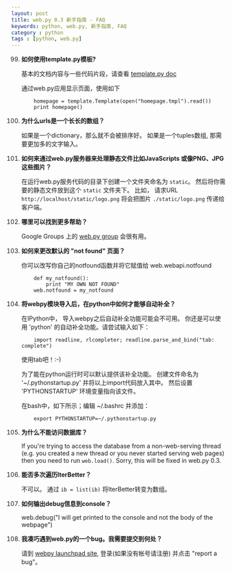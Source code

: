 ```yaml
---
layout: post
title: web.py 0.3 新手指南 - FAQ
keywords: python, web.py, 新手指南, FAQ
category : python
tags : [python, web.py]
---
```


99. **如何使用template.py模板?**

    基本的文档内容与一些代码片段，请查看 [template.py doc](http://justjavac.com/python/2012/04/19/webpy-tutorial-templetor/)

    通过web.py应用显示页面，使用如下

            homepage = template.Template(open("homepage.tmpl").read())
            print homepage()

    
99. **为什么urls是一个长长的数组？**

    如果是一个dictionary，那么就不会被排序好。 如果是一个tuples数组, 那需要更加多的文字输入。

99. **如何来通过web.py服务器来处理静态文件比如JavaScripts 或像PNG、JPG这些图片？**

    在运行web.py服务代码的目录下创建一个文件夹命名为 `static`。 然后将你需要的静态文件放到这个 `static` 文件夹下。 比如，   请求URL `http://localhost/static/logo.png` 将会把图片 `./static/logo.png` 传递给客户端。

99. **哪里可以找到更多帮助？**

    Google Groups 上的 [web.py group](http://groups.google.com/group/webpy) 会很有用。

99. **如何来更改默认的 "not found" 页面？**

    你可以改写你自己的notfound函数并将它赋值给 web.webapi.notfound

            def my_notfound(): 
                print "MY OWN NOT FOUND" 
            web.notfound = my_notfound 

99. **将webpy模块导入后，在python中如何才能够自动补全？**

    在IPython中， 导入webpy之后自动补全功能可能会不可用。 你还是可以使用 'python' 的自动补全功能。请尝试输入如下：

            import readline, rlcompleter; readline.parse_and_bind("tab: complete")

    使用tab吧！:-)

    为了能在python运行时可以默认提供该补全功能。 创建文件命名为 '~/.pythonstartup.py' 并将以上import代码放入其中。 然后设置  'PYTHONSTARTUP' 环境变量指向该文件。

    在bash中，如下所示；编辑 ~/.bashrc 并添加：

            export PYTHONSTARTUP=~/.pythonstartup.py

99. **为什么不能访问数据库？**

    If you're trying to access the database from a non-web-serving thread (e.g. you created a new thread or you never started serving web pages) then you need to run `web.load()`. Sorry, this will be fixed in web.py 0.3.

99. **能否多次遍历IterBetter？**

    不可以。 通过 `ib = list(ib)` 将IterBetter转变为数组。

99. **如何输出debug信息到console？**

	web.debug("I will get printed to the console and not the body of the webpage")

99. **我凑巧遇到web.py的一个bug。我需要提交到何处？**

	请到 [webpy launchpad site](https://launchpad.net/webpy), 登录(如果没有帐号请注册) 并点击 "report a bug"。